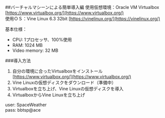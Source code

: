 ##バーチャルマシーンによる簡単導入編
使用仮想環境：Oracle VM Virtualbox [https://www.virtualbox.org/](https://www.virtualbox.org/)  
使用ＯＳ：Vine Linux 6.3 32bit [https://vinelinux.org/](https://vinelinux.org/)  

基本仕様：
* CPU: 1プロセッサ、100%使用
* RAM: 1024 MB
* Video memory: 32 MB

###導入方法
1. 自分の環境に合ったVirtualboxをインストール [https://www.virtualbox.org/](https://www.virtualbox.org/)
2. Vine Linuxの仮想ディスクをダウンロード（準備中）
3. Virtualboxを立ち上げ、Vine Linuxの仮想ディスクを導入
4. VirtualboxからVine Linuxを立ち上げ

user: SpaceWeather  
pass: bbtsp@ace  
